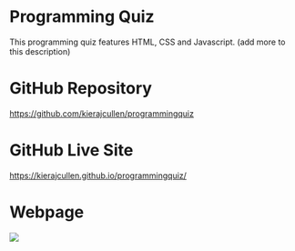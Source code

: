 # Programming Quiz

This programming quiz features HTML, CSS and Javascript. (add more to this description)

# GitHub Repository

https://github.com/kierajcullen/programmingquiz

# GitHub Live Site

https://kierajcullen.github.io/programmingquiz/

# Webpage

![](screencapture.gif)
